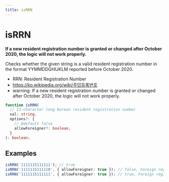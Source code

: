 ```yaml
---
title: isRRN
---
```


# isRRN

**If a new resident registration number is granted or changed after October 2020, the logic will not work properly.**

Checks whether the given string is a valid resident registration number in the format YYMMDDGHIJKLM reported before October 2020.

- RRN: Resident Registration Number
- https://ko.wikipedia.org/wiki/주민등록번호
- warning: If a new resident registration number is granted or changed after October 2020, the logic will not work properly.

```typescript
function isRRN(
  // 13-character long Korean resident registration number
  val: string,
  options?: {
    // @default false
    allowForeigner?: boolean;
  }
): boolean;
```

## Examples

```typescript
isRRN('1111115111111'); // true
isRRN('1111115111110', { allowForeigner: true }); // false, Foreign registration number that does not satisfy the formula
isRRN('1111115111111', { allowForeigner: true }); // true, Foreign registration number satisfying the formula
```
